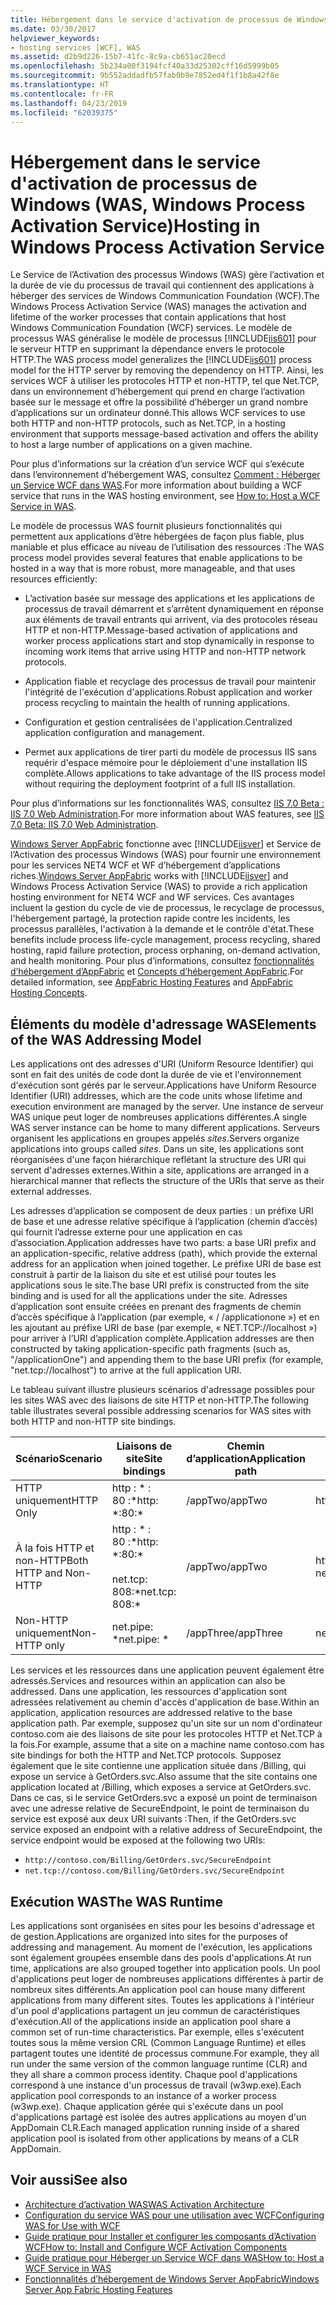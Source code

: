 ```yaml
---
title: Hébergement dans le service d'activation de processus de Windows (WAS, Windows Process Activation Service)
ms.date: 03/30/2017
helpviewer_keywords:
- hosting services [WCF], WAS
ms.assetid: d2b9d226-15b7-41fc-8c9a-cb651ac20ecd
ms.openlocfilehash: 5b234a00f3194fcf40a33d25302cff16d5999b05
ms.sourcegitcommit: 9b552addadfb57fab0b9e7852ed4f1f1b8a42f8e
ms.translationtype: HT
ms.contentlocale: fr-FR
ms.lasthandoff: 04/23/2019
ms.locfileid: "62039375"
---
```

# <a name="hosting-in-windows-process-activation-service"></a><span data-ttu-id="2f2df-102">Hébergement dans le service d'activation de processus de Windows (WAS, Windows Process Activation Service)</span><span class="sxs-lookup"><span data-stu-id="2f2df-102">Hosting in Windows Process Activation Service</span></span>
<span data-ttu-id="2f2df-103">Le Service de l’Activation des processus Windows (WAS) gère l’activation et la durée de vie du processus de travail qui contiennent des applications à héberger des services de Windows Communication Foundation (WCF).</span><span class="sxs-lookup"><span data-stu-id="2f2df-103">The Windows Process Activation Service (WAS) manages the activation and lifetime of the worker processes that contain applications that host Windows Communication Foundation (WCF) services.</span></span> <span data-ttu-id="2f2df-104">Le modèle de processus WAS généralise le modèle de processus [!INCLUDE[iis601](../../../../includes/iis601-md.md)] pour le serveur HTTP en supprimant la dépendance envers le protocole HTTP.</span><span class="sxs-lookup"><span data-stu-id="2f2df-104">The WAS process model generalizes the [!INCLUDE[iis601](../../../../includes/iis601-md.md)] process model for the HTTP server by removing the dependency on HTTP.</span></span> <span data-ttu-id="2f2df-105">Ainsi, les services WCF à utiliser les protocoles HTTP et non-HTTP, tel que Net.TCP, dans un environnement d’hébergement qui prend en charge l’activation basée sur le message et offre la possibilité d’héberger un grand nombre d’applications sur un ordinateur donné.</span><span class="sxs-lookup"><span data-stu-id="2f2df-105">This allows WCF services to use both HTTP and non-HTTP protocols, such as Net.TCP, in a hosting environment that supports message-based activation and offers the ability to host a large number of applications on a given machine.</span></span>  
  
 <span data-ttu-id="2f2df-106">Pour plus d’informations sur la création d’un service WCF qui s’exécute dans l’environnement d’hébergement WAS, consultez [Comment : Héberger un Service WCF dans WAS](../../../../docs/framework/wcf/feature-details/how-to-host-a-wcf-service-in-was.md).</span><span class="sxs-lookup"><span data-stu-id="2f2df-106">For more information about building a WCF service that runs in the WAS hosting environment, see [How to: Host a WCF Service in WAS](../../../../docs/framework/wcf/feature-details/how-to-host-a-wcf-service-in-was.md).</span></span>  
  
 <span data-ttu-id="2f2df-107">Le modèle de processus WAS fournit plusieurs fonctionnalités qui permettent aux applications d’être hébergées de façon plus fiable, plus maniable et plus efficace au niveau de l’utilisation des ressources :</span><span class="sxs-lookup"><span data-stu-id="2f2df-107">The WAS process model provides several features that enable applications to be hosted in a way that is more robust, more manageable, and that uses resources efficiently:</span></span>  
  
- <span data-ttu-id="2f2df-108">L’activation basée sur message des applications et les applications de processus de travail démarrent et s’arrêtent dynamiquement en réponse aux éléments de travail entrants qui arrivent, via des protocoles réseau HTTP et non-HTTP.</span><span class="sxs-lookup"><span data-stu-id="2f2df-108">Message-based activation of applications and worker process applications start and stop dynamically in response to incoming work items that arrive using HTTP and non-HTTP network protocols.</span></span>  
  
- <span data-ttu-id="2f2df-109">Application fiable et recyclage des processus de travail pour maintenir l'intégrité de l'exécution d'applications.</span><span class="sxs-lookup"><span data-stu-id="2f2df-109">Robust application and worker process recycling to maintain the health of running applications.</span></span>  
  
- <span data-ttu-id="2f2df-110">Configuration et gestion centralisées de l'application.</span><span class="sxs-lookup"><span data-stu-id="2f2df-110">Centralized application configuration and management.</span></span>  
  
- <span data-ttu-id="2f2df-111">Permet aux applications de tirer parti du modèle de processus IIS sans requérir d'espace mémoire pour le déploiement d'une installation IIS complète.</span><span class="sxs-lookup"><span data-stu-id="2f2df-111">Allows applications to take advantage of the IIS process model without requiring the deployment footprint of a full IIS installation.</span></span>  
  
 <span data-ttu-id="2f2df-112">Pour plus d’informations sur les fonctionnalités WAS, consultez [IIS 7.0 Beta : IIS 7.0 Web Administration](../../../../docs/framework/wcf/feature-details/hosting-in-windows-process-activation-service.md).</span><span class="sxs-lookup"><span data-stu-id="2f2df-112">For more information about WAS features, see [IIS 7.0 Beta: IIS 7.0 Web Administration](../../../../docs/framework/wcf/feature-details/hosting-in-windows-process-activation-service.md).</span></span>  
  
 <span data-ttu-id="2f2df-113">[Windows Server AppFabric](https://go.microsoft.com/fwlink/?LinkId=196496) fonctionne avec [!INCLUDE[iisver](../../../../includes/iisver-md.md)] et Service de l’Activation des processus Windows (WAS) pour fournir une environnement pour les services NET4 WCF et WF d’hébergement d’applications riches.</span><span class="sxs-lookup"><span data-stu-id="2f2df-113">[Windows Server AppFabric](https://go.microsoft.com/fwlink/?LinkId=196496) works with [!INCLUDE[iisver](../../../../includes/iisver-md.md)] and Windows Process Activation Service (WAS) to provide a rich application hosting environment for NET4 WCF and WF services.</span></span> <span data-ttu-id="2f2df-114">Ces avantages incluent la gestion du cycle de vie de processus, le recyclage de processus, l'hébergement partagé, la protection rapide contre les incidents, les processus parallèles, l'activation à la demande et le contrôle d'état.</span><span class="sxs-lookup"><span data-stu-id="2f2df-114">These benefits include process life-cycle management, process recycling, shared hosting, rapid failure protection, process orphaning, on-demand activation, and health monitoring.</span></span> <span data-ttu-id="2f2df-115">Pour plus d’informations, consultez [fonctionnalités d’hébergement d’AppFabric](https://go.microsoft.com/fwlink/?LinkId=196494) et [Concepts d’hébergement AppFabric](https://go.microsoft.com/fwlink/?LinkId=196495).</span><span class="sxs-lookup"><span data-stu-id="2f2df-115">For detailed information, see [AppFabric Hosting Features](https://go.microsoft.com/fwlink/?LinkId=196494) and [AppFabric Hosting Concepts](https://go.microsoft.com/fwlink/?LinkId=196495).</span></span>  
  
## <a name="elements-of-the-was-addressing-model"></a><span data-ttu-id="2f2df-116">Éléments du modèle d'adressage WAS</span><span class="sxs-lookup"><span data-stu-id="2f2df-116">Elements of the WAS Addressing Model</span></span>  
 <span data-ttu-id="2f2df-117">Les applications ont des adresses d'URI (Uniform Resource Identifier) qui sont en fait des unités de code dont la durée de vie et l'environnement d'exécution sont gérés par le serveur.</span><span class="sxs-lookup"><span data-stu-id="2f2df-117">Applications have Uniform Resource Identifier (URI) addresses, which are the code units whose lifetime and execution environment are managed by the server.</span></span> <span data-ttu-id="2f2df-118">Une instance de serveur WAS unique peut loger de nombreuses applications différentes.</span><span class="sxs-lookup"><span data-stu-id="2f2df-118">A single WAS server instance can be home to many different applications.</span></span> <span data-ttu-id="2f2df-119">Serveurs organisent les applications en groupes appelés *sites*.</span><span class="sxs-lookup"><span data-stu-id="2f2df-119">Servers organize applications into groups called *sites*.</span></span> <span data-ttu-id="2f2df-120">Dans un site, les applications sont réorganisées d'une façon hiérarchique reflétant la structure des URI qui servent d'adresses externes.</span><span class="sxs-lookup"><span data-stu-id="2f2df-120">Within a site, applications are arranged in a hierarchical manner that reflects the structure of the URIs that serve as their external addresses.</span></span>  
  
 <span data-ttu-id="2f2df-121">Les adresses d’application se composent de deux parties : un préfixe URI de base et une adresse relative spécifique à l’application (chemin d’accès) qui fournit l’adresse externe pour une application en cas d’association.</span><span class="sxs-lookup"><span data-stu-id="2f2df-121">Application addresses have two parts: a base URI prefix and an application-specific, relative address (path), which provide the external address for an application when joined together.</span></span> <span data-ttu-id="2f2df-122">Le préfixe URI de base est construit à partir de la liaison du site et est utilisé pour toutes les applications sous le site.</span><span class="sxs-lookup"><span data-stu-id="2f2df-122">The base URI prefix is constructed from the site binding and is used for all the applications under the site.</span></span> <span data-ttu-id="2f2df-123">Adresses d’application sont ensuite créées en prenant des fragments de chemin d’accès spécifique à l’application (par exemple, « / /applicationone ») et en les ajoutant au préfixe URI de base (par exemple, « NET.TCP://localhost ») pour arriver à l’URI d’application complète.</span><span class="sxs-lookup"><span data-stu-id="2f2df-123">Application addresses are then constructed by taking application-specific path fragments (such as, "/applicationOne") and appending them to the base URI prefix (for example, "net.tcp://localhost") to arrive at the full application URI.</span></span>  
  
 <span data-ttu-id="2f2df-124">Le tableau suivant illustre plusieurs scénarios d'adressage possibles pour les sites WAS avec des liaisons de site HTTP et non-HTTP.</span><span class="sxs-lookup"><span data-stu-id="2f2df-124">The following table illustrates several possible addressing scenarios for WAS sites with both HTTP and non-HTTP site bindings.</span></span>  
  
|<span data-ttu-id="2f2df-125">Scénario</span><span class="sxs-lookup"><span data-stu-id="2f2df-125">Scenario</span></span>|<span data-ttu-id="2f2df-126">Liaisons de site</span><span class="sxs-lookup"><span data-stu-id="2f2df-126">Site bindings</span></span>|<span data-ttu-id="2f2df-127">Chemin d’application</span><span class="sxs-lookup"><span data-stu-id="2f2df-127">Application path</span></span>|<span data-ttu-id="2f2df-128">URI d'application de base</span><span class="sxs-lookup"><span data-stu-id="2f2df-128">Base application URIs</span></span>|  
|--------------|-------------------|----------------------|---------------------------|  
|<span data-ttu-id="2f2df-129">HTTP uniquement</span><span class="sxs-lookup"><span data-stu-id="2f2df-129">HTTP Only</span></span>|<span data-ttu-id="2f2df-130">http : \* : 80 :\*</span><span class="sxs-lookup"><span data-stu-id="2f2df-130">http: \*:80:\*</span></span>|<span data-ttu-id="2f2df-131">/appTwo</span><span class="sxs-lookup"><span data-stu-id="2f2df-131">/appTwo</span></span>|http://localhost/appTwo/|  
|<span data-ttu-id="2f2df-132">À la fois HTTP et non-HTTP</span><span class="sxs-lookup"><span data-stu-id="2f2df-132">Both HTTP and Non-HTTP</span></span>|<span data-ttu-id="2f2df-133">http : \* : 80 :\*</span><span class="sxs-lookup"><span data-stu-id="2f2df-133">http: \*:80:\*</span></span><br /><br /> <span data-ttu-id="2f2df-134">net.tcp: 808:\*</span><span class="sxs-lookup"><span data-stu-id="2f2df-134">net.tcp: 808:\*</span></span>|<span data-ttu-id="2f2df-135">/appTwo</span><span class="sxs-lookup"><span data-stu-id="2f2df-135">/appTwo</span></span>|http://localhost/appTwo/<br /><span data-ttu-id="2f2df-136">net.tcp://localhost/appTwo/</span><span class="sxs-lookup"><span data-stu-id="2f2df-136">net.tcp://localhost/appTwo/</span></span>|  
|<span data-ttu-id="2f2df-137">Non-HTTP uniquement</span><span class="sxs-lookup"><span data-stu-id="2f2df-137">Non-HTTP only</span></span>|<span data-ttu-id="2f2df-138">net.pipe: \*</span><span class="sxs-lookup"><span data-stu-id="2f2df-138">net.pipe: \*</span></span>|<span data-ttu-id="2f2df-139">/appThree</span><span class="sxs-lookup"><span data-stu-id="2f2df-139">/appThree</span></span>|<span data-ttu-id="2f2df-140">net.pipe://appThree/</span><span class="sxs-lookup"><span data-stu-id="2f2df-140">net.pipe://appThree/</span></span>|  
  
 <span data-ttu-id="2f2df-141">Les services et les ressources dans une application peuvent également être adressés.</span><span class="sxs-lookup"><span data-stu-id="2f2df-141">Services and resources within an application can also be addressed.</span></span> <span data-ttu-id="2f2df-142">Dans une application, les ressources d'application sont adressées relativement au chemin d'accès d'application de base.</span><span class="sxs-lookup"><span data-stu-id="2f2df-142">Within an application, application resources are addressed relative to the base application path.</span></span> <span data-ttu-id="2f2df-143">Par exemple, supposez qu'un site sur un nom d'ordinateur contoso.com aie des liaisons de site pour les protocoles HTTP et Net.TCP à la fois.</span><span class="sxs-lookup"><span data-stu-id="2f2df-143">For example, assume that a site on a machine name contoso.com has site bindings for both the HTTP and Net.TCP protocols.</span></span> <span data-ttu-id="2f2df-144">Supposez également que le site contienne une application située dans /Billing, qui expose un service à GetOrders.svc.</span><span class="sxs-lookup"><span data-stu-id="2f2df-144">Also assume that the site contains one application located at /Billing, which exposes a service at GetOrders.svc.</span></span> <span data-ttu-id="2f2df-145">Dans ce cas, si le service GetOrders.svc a exposé un point de terminaison avec une adresse relative de SecureEndpoint, le point de terminaison du service est exposé aux deux URI suivants :</span><span class="sxs-lookup"><span data-stu-id="2f2df-145">Then, if the GetOrders.svc service exposed an endpoint with a relative address of SecureEndpoint, the service endpoint would be exposed at the following two URIs:</span></span>  
  
- `http://contoso.com/Billing/GetOrders.svc/SecureEndpoint`
- `net.tcp://contoso.com/Billing/GetOrders.svc/SecureEndpoint`
  
## <a name="the-was-runtime"></a><span data-ttu-id="2f2df-146">Exécution WAS</span><span class="sxs-lookup"><span data-stu-id="2f2df-146">The WAS Runtime</span></span>  
 <span data-ttu-id="2f2df-147">Les applications sont organisées en sites pour les besoins d'adressage et de gestion.</span><span class="sxs-lookup"><span data-stu-id="2f2df-147">Applications are organized into sites for the purposes of addressing and management.</span></span> <span data-ttu-id="2f2df-148">Au moment de l'exécution, les applications sont également groupées ensemble dans des pools d'applications.</span><span class="sxs-lookup"><span data-stu-id="2f2df-148">At run time, applications are also grouped together into application pools.</span></span> <span data-ttu-id="2f2df-149">Un pool d'applications peut loger de nombreuses applications différentes à partir de nombreux sites différents.</span><span class="sxs-lookup"><span data-stu-id="2f2df-149">An application pool can house many different applications from many different sites.</span></span> <span data-ttu-id="2f2df-150">Toutes les applications à l'intérieur d'un pool d'applications partagent un jeu commun de caractéristiques d'exécution.</span><span class="sxs-lookup"><span data-stu-id="2f2df-150">All of the applications inside an application pool share a common set of run-time characteristics.</span></span> <span data-ttu-id="2f2df-151">Par exemple, elles s'exécutent toutes sous la même version CRL (Common Language Runtime) et elles partagent toutes une identité de processus commune.</span><span class="sxs-lookup"><span data-stu-id="2f2df-151">For example, they all run under the same version of the common language runtime (CLR) and they all share a common process identity.</span></span> <span data-ttu-id="2f2df-152">Chaque pool d'applications correspond à une instance d'un processus de travail (w3wp.exe).</span><span class="sxs-lookup"><span data-stu-id="2f2df-152">Each application pool corresponds to an instance of a worker process (w3wp.exe).</span></span> <span data-ttu-id="2f2df-153">Chaque application gérée qui s'exécute dans un pool d'applications partagé est isolée des autres applications au moyen d'un AppDomain CLR.</span><span class="sxs-lookup"><span data-stu-id="2f2df-153">Each managed application running inside of a shared application pool is isolated from other applications by means of a CLR AppDomain.</span></span>  
  
## <a name="see-also"></a><span data-ttu-id="2f2df-154">Voir aussi</span><span class="sxs-lookup"><span data-stu-id="2f2df-154">See also</span></span>

- [<span data-ttu-id="2f2df-155">Architecture d’activation WAS</span><span class="sxs-lookup"><span data-stu-id="2f2df-155">WAS Activation Architecture</span></span>](../../../../docs/framework/wcf/feature-details/was-activation-architecture.md)
- [<span data-ttu-id="2f2df-156">Configuration du service WAS pour une utilisation avec WCF</span><span class="sxs-lookup"><span data-stu-id="2f2df-156">Configuring WAS for Use with WCF</span></span>](../../../../docs/framework/wcf/feature-details/configuring-the-wpa--service-for-use-with-wcf.md)
- [<span data-ttu-id="2f2df-157">Guide pratique pour Installer et configurer les composants d’Activation WCF</span><span class="sxs-lookup"><span data-stu-id="2f2df-157">How to: Install and Configure WCF Activation Components</span></span>](../../../../docs/framework/wcf/feature-details/how-to-install-and-configure-wcf-activation-components.md)
- [<span data-ttu-id="2f2df-158">Guide pratique pour Héberger un Service WCF dans WAS</span><span class="sxs-lookup"><span data-stu-id="2f2df-158">How to: Host a WCF Service in WAS</span></span>](../../../../docs/framework/wcf/feature-details/how-to-host-a-wcf-service-in-was.md)
- [<span data-ttu-id="2f2df-159">Fonctionnalités d’hébergement de Windows Server AppFabric</span><span class="sxs-lookup"><span data-stu-id="2f2df-159">Windows Server App Fabric Hosting Features</span></span>](https://go.microsoft.com/fwlink/?LinkId=201276)
